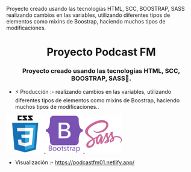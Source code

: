 Proyecto creado usando las tecnologías HTML, SCC, BOOSTRAP, SASS realizando cambios en las variables, utilizando diferentes tipos de elementos como mixins de Boostrap, haciendo muchos tipos de modificaciones.


<h1 align="center">Proyecto Podcast FM</h1>
<h3 align="center">Proyecto creado usando las tecnologías HTML, SCC, BOOSTRAP, SASS🌟.</h3>

- ⚡ Producción :- realizando cambios en las variables, utilizando diferentes tipos de elementos como mixins de Boostrap, haciendo muchos tipos de modificaciones..

<a href="https://www.w3schools.com/css/" target="_blank"
    rel="noreferrer"> <img src="https://raw.githubusercontent.com/devicons/devicon/master/icons/css3/css3-original-wordmark.svg" alt="css3"
      width="100" height="100" /> </a>
<a href="https://getbootstrap.com" target="_blank" rel="noreferrer">
    <img src="https://raw.githubusercontent.com/devicons/devicon/master/icons/bootstrap/bootstrap-plain-wordmark.svg"
      alt="bootstrap" width="100" height="100" /> </a> 
<a href="https://sass-lang.com" target="_blank" rel="noreferrer"> <img
      src="https://raw.githubusercontent.com/devicons/devicon/master/icons/sass/sass-original.svg" alt="sass" width="100"
      height="100" /> </a>

-  Visualización :-
<a href="https://podcastfm01.netlify.app/" target="_blank"
    rel="noreferrer">https://podcastfm01.netlify.app/</a>
